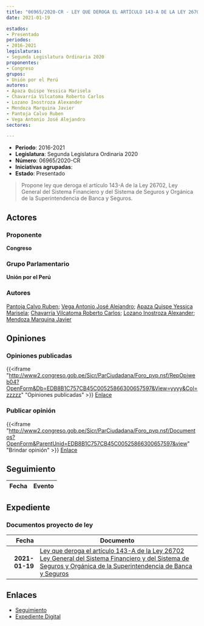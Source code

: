 ```yaml
---
title: "06965/2020-CR - LEY QUE DEROGA EL ARTÍCULO 143-A DE LA LEY 26702, LEY GENERAL DEL SISTEMA FINANCIERO Y DEL SISTEMA DE SEGUROS Y ORGÁNICA DE LA SUPERINTENDENCIA DE BANCA Y SEGUROS"
date: 2021-01-19

estados:
- Presentado
periodos:
- 2016-2021
legislaturas:
- Segunda Legislatura Ordinaria 2020
proponentes:
- Congreso
grupos:
- Unión por el Perú
autores:
- Apaza Quispe Yessica Marisela
- Chavarría Vilcatoma Roberto Carlos
- Lozano Inostroza Alexander
- Mendoza Marquina Javier
- Pantoja Calvo Ruben
- Vega Antonio José Alejandro
sectores:

---
```

- **Periodo**: 2016-2021
- **Legislatura**: Segunda Legislatura Ordinaria 2020
- **Número**: 06965/2020-CR
- **Iniciativas agrupadas**: 
- **Estado**: Presentado

> Propone ley que deroga el artículo 143-A de la Ley 26702, Ley General del Sistema Financiero y del Sistema de Seguros y Orgánica de la Superintendencia de Banca y Seguros.


## Actores

### Proponente

**Congreso**

### Grupo Parlamentario

**Unión por el Perú**

### Autores

[Pantoja Calvo Ruben](mailto:mailto:rpantoja@congreso.gob.pe); [Vega Antonio José Alejandro](mailto:mailto:jvegaa@congreso.gob.pe); [Apaza Quispe Yessica Marisela](mailto:mailto:yapaza@congreso.gob.pe); [Chavarría Vilcatoma Roberto Carlos](mailto:mailto:rchavarria@congreso.gob.pe); [Lozano Inostroza Alexander](mailto:mailto:alozano@congreso.gob.pe); [Mendoza Marquina Javier](mailto:mailto:jmendoza@congreso.gob.pe)

## Opiniones

### Opiniones publicadas

{{<iframe "http://www2.congreso.gob.pe/Sicr/ParCiudadana/Foro_pvp.nsf/RepOpiweb04?OpenForm&Db=EDB8B1C757CB45C00525866300657597&View=yyyy&Col=zzzzz" "Opiniones publicadas" >}}
[Enlace](http://www2.congreso.gob.pe/Sicr/ParCiudadana/Foro_pvp.nsf/RepOpiweb04?OpenForm&Db=EDB8B1C757CB45C00525866300657597&View=yyyy&Col=zzzzz)

### Publicar opinión

{{<iframe "http://www2.congreso.gob.pe/Sicr/ParCiudadana/Foro_pvp.nsf/Documentos?OpenForm&ParentUnid=EDB8B1C757CB45C00525866300657597&view" "Brindar opinión" >}}
[Enlace](http://www2.congreso.gob.pe/Sicr/ParCiudadana/Foro_pvp.nsf/Documentos?OpenForm&ParentUnid=EDB8B1C757CB45C00525866300657597&view)


## Seguimiento

| Fecha | Evento |
|------:|--------|


## Expediente

### Documentos proyecto de ley

| Fecha | Documento |
|------:|-----------|
| **2021-01-19** | [Ley que deroga el artículo 143-A de la Ley 26702 Ley General del Sistema Financiero y del Sistema de Seguros y Orgánica de la Superintendencia de Banca y Seguros](http://www.leyes.congreso.gob.pe/Documentos/2016_2021/Proyectos_de_Ley_y_de_Resoluciones_Legislativas/PL06965-20210119.pdf) |

## Enlaces

- [Seguimiento](http://www2.congreso.gob.pe/Sicr/TraDocEstProc/CLProLey2016.nsf/f7fff46988ca05b1052578e100829cc7/514a9dd271031288052586630075c323?OpenDocument)
- [Expediente Digital](http://www2.congreso.gob.pe/Sicr/TraDocEstProc/Expvirt_2011.nsf/visbusqptramdoc1621/06965?opendocument)

